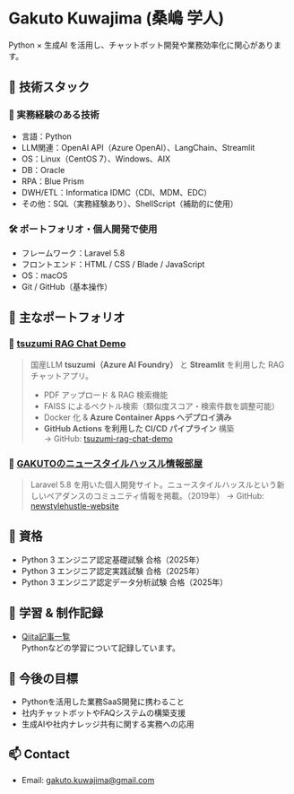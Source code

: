 # Gakuto Kuwajima (桑嶋 学人)

Python × 生成AI を活用し、チャットボット開発や業務効率化に関心があります。

## 🔧 技術スタック
### 💼 実務経験のある技術
- 言語：Python
- LLM関連：OpenAI API（Azure OpenAI）、LangChain、Streamlit
- OS：Linux（CentOS 7）、Windows、AIX
- DB：Oracle
- RPA：Blue Prism
- DWH/ETL：Informatica IDMC（CDI、MDM、EDC）
- その他：SQL（実務経験あり）、ShellScript（補助的に使用）

### 🛠 ポートフォリオ・個人開発で使用
- フレームワーク：Laravel 5.8
- フロントエンド：HTML / CSS / Blade / JavaScript
- OS：macOS
- Git / GitHub（基本操作）

## 📌 主なポートフォリオ
### 🔗 [tsuzumi RAG Chat Demo](https://tsuzumi-rag-chat.icymeadow-a10cc88a.eastus2.azurecontainerapps.io)
> 国産LLM **tsuzumi（Azure AI Foundry）** と **Streamlit** を利用した RAG チャットアプリ。  
> - PDF アップロード & RAG 検索機能  
> - FAISS によるベクトル検索（類似度スコア・検索件数を調整可能）  
> - Docker 化 & **Azure Container Apps へデプロイ済み**  
> - **GitHub Actions を利用した CI/CD パイプライン** 構築  
> → GitHub: [tsuzumi-rag-chat-demo](https://github.com/gaku-devlog/tsuzumi-rag-chat-demo)

### 🔗 [GAKUTOのニュースタイルハッスル情報部屋](https://gakuto-newstylehustle.com)
> Laravel 5.8 を用いた個人開発サイト。ニュースタイルハッスルという新しいペアダンスのコミュニティ情報を掲載。（2019年）
> → GitHub: [newstylehustle-website](https://github.com/gaku-devlog/newstylehustle-website)

## 📜 資格
- Python 3 エンジニア認定基礎試験 合格（2025年）
- Python 3 エンジニア認定実践試験 合格（2025年）
- Python 3 エンジニア認定データ分析試験 合格（2025年）


## 📘 学習 & 制作記録
- [Qiita記事一覧](https://qiita.com/gaku-devlog)  
  Pythonなどの学習について記録しています。


## 🎯 今後の目標
- Pythonを活用した業務SaaS開発に携わること
- 社内チャットボットやFAQシステムの構築支援
- 生成AIや社内ナレッジ共有に関する実務への応用

## 📫 Contact
- Email: gakuto.kuwajima@gmail.com
